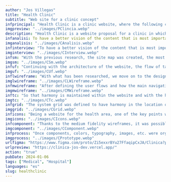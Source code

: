 ```yaml
---
author: "Jos Villegas"
title: "Health Clinic"
subtitle: "Web site for a clinic concept"
infprincipal: "Health Clinic is a clinic website, where the following characteristics are shown: about us, specialties, medical staff, among others."
imgpreview: "../images/PClincia.webp"
description: "Health Clinic is a website proposal for a clinic in which detailed information is displayed about the services it offers and who are the specialists in charge of care, also each specialty provided and complementary information about the clinic"
infanalisi: To have a better vision of the content that is most important and how it would be better distributed by the sections or pages, other platforms that offer services similar to the proposal were explored, comparing the key and repeated points between each of these:"
imganalisis: "../images/CAnalisis.webp"
infinterview: "To have a better vision of the content that is most important and how it would be better distributed by sections or pages, other platforms that offer services similar to the proposal were explored, comparing the key and repeated points between each of these:"
imginterview: "../images/CInterview.webp"
infsm: "With the previous research, the site map was created, the most relevant navigation options were defined, among which we have: Home, About Us, Services, Specialties, Medical Staff and Online Appointment, considering that each one would provide the most relevant information. and clean for easy navigation."
imgsm: "../images/CSm.webp"
infuf: "Continuing with the architecture of the website, the flow of tasks that users would have to perform was developed. These steps identify and consider how each task is connected to each other to facilitate navigation within the platform."
imguf: "../images/CUf.webp"
inflwireframe: "With what has been researched, we move on to the design of the first sketches and verify that the required flows and navigation within the website are being met."
imglwireframe: "../images/CLWireframe.webp"
infmwireframe: "After defining the user flows and how the main navigation was carried out, we began with the design of the first medium fidelity wireframes to have a better vision of how the idea of ​​views was being thought out:"
imgmwireframe: "../images/CMWireframe.webp"
inftc: "So that harmony is maintained within the website and with the help of research on similar platforms, the colors and the typography used throughout the website were defined."
imgtc: "../images/CTc.webp"
infgrid: "The system grid was defined to have harmony in the location of information and components within the website"
imggrid: "../images/CGrid.webp"
inficons: "Being a website for the health area, one of the key points were the icons, which had to have a relationship to what was wanted to be explained whether they presented a title or accompanied paragraph or none of these."
imgicons: "../images/CIcons.webp"
infcomponent: "Thanks to the medium fidelity wireframes, it was possible to find sections where certain points were repetitive and had states, therefore components were created that will help the design be faster and its future development more feasible."
imgcomponent: "../images/CComponent.webp"
infprocess: "Once components, colors, typography, images, etc. were organized and combined, the final design of each page and section of the website could be made."
imgprocess: "../images/CPrototype.webp"
urlfigma: "https://www.figma.com/proto/Zi5exxrBYu27FfaqipCxJA/Clinica?page-id=1%3A4&node-id=1-33&viewport=299%2C477%2C0.02&t=R4j4Nfh34YDmaouh-9&scaling=scale-down&content-scaling=fixed&starting-point-node-id=1%3A33&show-proto-sidebar=1"
urlpreview: "https://clinica-jos-dev.vercel.app/"
action: "true"
pubDate: 2024-01-06
tags: ["Medical", "Hospital"]
languages: "es"
slug: healthclinic
---
```

